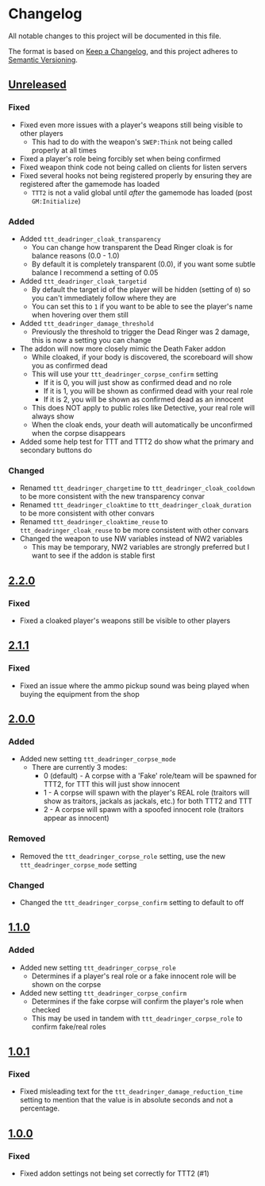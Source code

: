 # Changelog

All notable changes to this project will be documented in this file.

The format is based on [Keep a Changelog](https://keepachangelog.com/en/1.0.0/),
and this project adheres to [Semantic Versioning](https://semver.org/spec/v2.0.0.html).

## [Unreleased]

### Fixed
- Fixed even more issues with a player's weapons still being visible to other players
    - This had to do with the weapon's `SWEP:Think` not being called properly at all times
- Fixed a player's role being forcibly set when being confirmed
- Fixed weapon think code not being called on clients for listen servers
- Fixed several hooks not being registered properly by ensuring they are registered after the gamemode has loaded
    - `TTT2` is not a valid global until *after* the gamemode has loaded (post `GM:Initialize`)

### Added
- Added `ttt_deadringer_cloak_transparency`
    - You can change how transparent the Dead Ringer cloak is for balance reasons (0.0 - 1.0)
    - By default it is completely transparent (0.0), if you want some subtle balance I recommend a setting of 0.05
- Added `ttt_deadringer_cloak_targetid`
    - By default the target id of the player will be hidden (setting of `0`) so you can't immediately follow where they are
    - You can set this to `1` if you want to be able to see the player's name when hovering over them still
- Added `ttt_deadringer_damage_threshold`
    - Previously the threshold to trigger the Dead Ringer was 2 damage, this is now a setting you can change
- The addon will now more closely mimic the Death Faker addon
    - While cloaked, if your body is discovered, the scoreboard will show you as confirmed dead
    - This will use your `ttt_deadringer_corpse_confirm` setting
        - If it is 0, you will just show as confirmed dead and no role
        - If it is 1, you will be shown as confirmed dead with your real role
        - If it is 2, you will be shown as confirmed dead as an innocent
    - This does NOT apply to public roles like Detective, your real role will always show
    - When the cloak ends, your death will automatically be unconfirmed when the corpse disappears
- Added some help test for TTT and TTT2 do show what the primary and secondary buttons do

### Changed
- Renamed `ttt_deadringer_chargetime` to `ttt_deadringer_cloak_cooldown` to be more consistent with the new transparency convar
- Renamed `ttt_deadringer_cloaktime` to `ttt_deadringer_cloak_duration` to be more consistent with other convars
- Renamed `ttt_deadringer_cloaktime_reuse` to `ttt_deadringer_cloak_reuse` to be more consistent with other convars
- Changed the weapon to use NW variables instead of NW2 variables
    - This may be temporary, NW2 variables are strongly preferred but I want to see if the addon is stable first

## [2.2.0]

### Fixed
- Fixed a cloaked player's weapons still be visible to other players

## [2.1.1]

### Fixed
- Fixed an issue where the ammo pickup sound was being played when buying the equipment from the shop

## [2.0.0]

### Added
- Added new setting `ttt_deadringer_corpse_mode`
    - There are currently 3 modes:
        * 0 (default) - A corpse with a 'Fake' role/team will be spawned for TTT2, for TTT this will just show innocent
        * 1 - A corpse will spawn with the player's REAL role (traitors will show as traitors, jackals as jackals, etc.) for both TTT2 and TTT
        * 2 - A corpse will spawn with a spoofed innocent role (traitors appear as innocent)

### Removed
- Removed the `ttt_deadringer_corpse_role` setting, use the new `ttt_deadringer_corpse_mode` setting

### Changed
- Changed the `ttt_deadringer_corpse_confirm` setting to default to off

## [1.1.0]

### Added
- Added new setting `ttt_deadringer_corpse_role`
    - Determines if a player's real role or a fake innocent role will be shown on the corpse
- Added new setting `ttt_deadringer_corpse_confirm`
    - Determines if the fake corpse will confirm the player's role when checked
    - This may be used in tandem with `ttt_deadringer_corpse_role` to confirm fake/real roles

## [1.0.1]

### Fixed
- Fixed misleading text for the `ttt_deadringer_damage_reduction_time` setting to mention that the value is in absolute seconds and not a percentage.

## [1.0.0]

### Fixed
- Fixed addon settings not being set correctly for TTT2 (#1)

[Unreleased]: https://github.com/gmod-workshop/ttt-deadringer/compare/2.2.0...HEAD
[2.2.0]: https://github.com/gmod-workshop/ttt-deadringer/compare/2.1.1...2.2.0
[2.1.1]: https://github.com/gmod-workshop/ttt-deadringer/compare/2.0.0...2.1.1
[2.0.0]: https://github.com/gmod-workshop/ttt-deadringer/compare/1.1.0...2.0.0
[1.1.0]: https://github.com/gmod-workshop/ttt-deadringer/compare/1.0.1...1.1.0
[1.0.1]: https://github.com/gmod-workshop/ttt-deadringer/compare/1.0.0...1.0.1
[1.0.0]: https://github.com/gmod-workshop/ttt-deadringer/releases/tag/1.0.0
